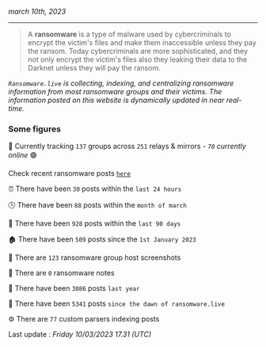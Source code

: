 _march 10th, 2023_

---

> A **ransomware** is a type of malware used by cybercriminals to encrypt the victim's files and make them inaccessible unless they pay the ransom. Today cybercriminals are more sophisticated, and they not only encrypt the victim's files also they leaking their data to the Darknet unless they will pay the ransom.


_`Ransomware.live` is collecting, indexing, and centralizing ransomware information from most ransomware groups and their victims. The information posted on this website is dynamically updated in near real-time._

### Some figures 

🔎 Currently tracking `137` groups across `251` relays & mirrors - _`70` currently online_ 🟢

Check recent ransomware posts [`here`](recentposts.md)


⏰ There have been `30` posts within the `last 24 hours`

🕓 There have been `88` posts within the `month of march`

📅 There have been `928` posts within the `last 90 days`

🏚 There have been `509` posts since the `1st January 2023`

📸 There are `123` ransomware group host screenshots

📝 There are `0` ransomware notes

🚀 There have been `3086` posts `last year`

🐣 There have been `5341` posts `since the dawn of ransomware.live`

⚙️ There are `77` custom parsers indexing posts



Last update : _Friday 10/03/2023 17.31 (UTC)_

